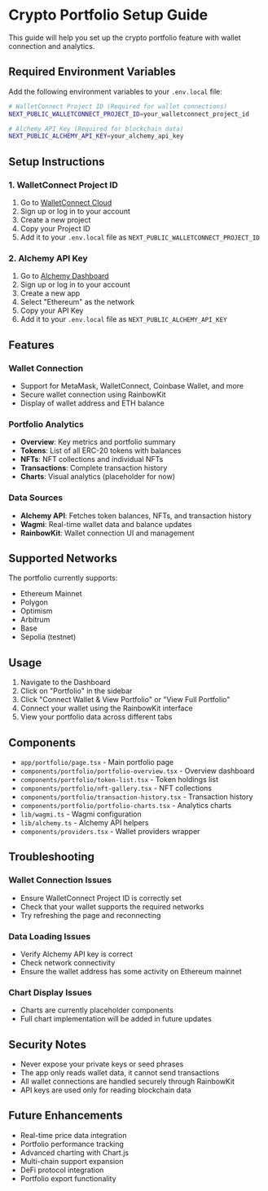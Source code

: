 # Crypto Portfolio Setup Guide

This guide will help you set up the crypto portfolio feature with wallet connection and analytics.

## Required Environment Variables

Add the following environment variables to your `.env.local` file:

```bash
# WalletConnect Project ID (Required for wallet connections)
NEXT_PUBLIC_WALLETCONNECT_PROJECT_ID=your_walletconnect_project_id

# Alchemy API Key (Required for blockchain data)
NEXT_PUBLIC_ALCHEMY_API_KEY=your_alchemy_api_key
```

## Setup Instructions

### 1. WalletConnect Project ID

1. Go to [WalletConnect Cloud](https://cloud.walletconnect.com/)
2. Sign up or log in to your account
3. Create a new project
4. Copy your Project ID
5. Add it to your `.env.local` file as `NEXT_PUBLIC_WALLETCONNECT_PROJECT_ID`

### 2. Alchemy API Key

1. Go to [Alchemy Dashboard](https://dashboard.alchemyapi.io/)
2. Sign up or log in to your account
3. Create a new app
4. Select "Ethereum" as the network
5. Copy your API Key
6. Add it to your `.env.local` file as `NEXT_PUBLIC_ALCHEMY_API_KEY`

## Features

### Wallet Connection
- Support for MetaMask, WalletConnect, Coinbase Wallet, and more
- Secure wallet connection using RainbowKit
- Display of wallet address and ETH balance

### Portfolio Analytics
- **Overview**: Key metrics and portfolio summary
- **Tokens**: List of all ERC-20 tokens with balances
- **NFTs**: NFT collections and individual NFTs
- **Transactions**: Complete transaction history
- **Charts**: Visual analytics (placeholder for now)

### Data Sources
- **Alchemy API**: Fetches token balances, NFTs, and transaction history
- **Wagmi**: Real-time wallet data and balance updates
- **RainbowKit**: Wallet connection UI and management

## Supported Networks

The portfolio currently supports:
- Ethereum Mainnet
- Polygon
- Optimism
- Arbitrum
- Base
- Sepolia (testnet)

## Usage

1. Navigate to the Dashboard
2. Click on "Portfolio" in the sidebar
3. Click "Connect Wallet & View Portfolio" or "View Full Portfolio"
4. Connect your wallet using the RainbowKit interface
5. View your portfolio data across different tabs

## Components

- `app/portfolio/page.tsx` - Main portfolio page
- `components/portfolio/portfolio-overview.tsx` - Overview dashboard
- `components/portfolio/token-list.tsx` - Token holdings list
- `components/portfolio/nft-gallery.tsx` - NFT collections
- `components/portfolio/transaction-history.tsx` - Transaction history
- `components/portfolio/portfolio-charts.tsx` - Analytics charts
- `lib/wagmi.ts` - Wagmi configuration
- `lib/alchemy.ts` - Alchemy API helpers
- `components/providers.tsx` - Wallet providers wrapper

## Troubleshooting

### Wallet Connection Issues
- Ensure WalletConnect Project ID is correctly set
- Check that your wallet supports the required networks
- Try refreshing the page and reconnecting

### Data Loading Issues
- Verify Alchemy API key is correct
- Check network connectivity
- Ensure the wallet address has some activity on Ethereum mainnet

### Chart Display Issues
- Charts are currently placeholder components
- Full chart implementation will be added in future updates

## Security Notes

- Never expose your private keys or seed phrases
- The app only reads wallet data, it cannot send transactions
- All wallet connections are handled securely through RainbowKit
- API keys are used only for reading blockchain data

## Future Enhancements

- Real-time price data integration
- Portfolio performance tracking
- Advanced charting with Chart.js
- Multi-chain support expansion
- DeFi protocol integration
- Portfolio export functionality
